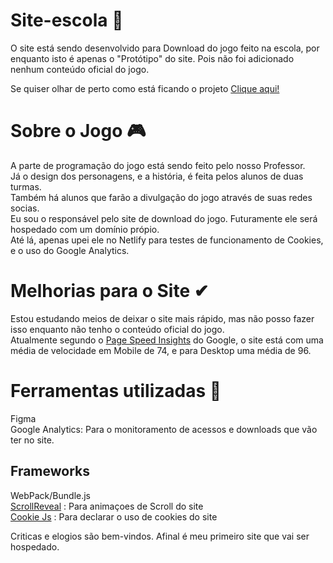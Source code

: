 # Site-escola 🏫

O site está sendo desenvolvido para Download do jogo feito na escola, por enquanto isto é apenas o "Protótipo" do site.
Pois não foi adicionado nenhum conteúdo oficial do jogo.

Se quiser olhar de perto como está ficando o projeto <a href="https://game-padre-fernando.netlify.app">Clique aqui!</a>

# Sobre o Jogo 🎮
A parte de programação do jogo está sendo feito pelo nosso Professor. <br>
Já o design dos personagens, e a história, é feita pelos alunos de duas turmas. <br>
Também há alunos que farão a divulgação do jogo através de suas redes socias. <br>
Eu sou o responsável pelo site de download do jogo. Futuramente ele será hospedado com um domínio própio. <br>
Até lá, apenas upei ele no Netlify para testes de funcionamento de Cookies, e o uso do Google Analytics.

# Melhorias para o Site ✔
Estou estudando meios de deixar o site mais rápido, mas não posso fazer isso enquanto não tenho o conteúdo oficial do jogo.<br>
Atualmente segundo o <a href="https://developers.google.com/speed/pagespeed/insights/?hl=pt-br">Page Speed Insights</a> do Google, o site está com uma média de velocidade em Mobile de 74, e para Desktop uma média de 96.

# Ferramentas utilizadas 🔧
Figma<br>
Google Analytics: Para o monitoramento de acessos e downloads que vão ter no site.<br>

## Frameworks
WebPack/Bundle.js<br>
<a href="https://scrollrevealjs.org/guide/hello-world.html">ScrollReveal</a> : Para animaçoes de Scroll do site <br>
<a href="https://github.com/js-cookie/js-cookie">Cookie Js</a> : Para declarar o uso de cookies do site <br>



Criticas e elogios são bem-vindos. Afinal é meu primeiro site que vai ser hospedado.
